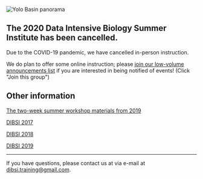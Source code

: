 ![Yolo Basin panorama](images/yolo-panorama.jpg "DIBSI 2020")

## The 2020 Data Intensive Biology Summer Institute has been cancelled.

Due to the COVID-19 pandemic, we have cancelled in-person instruction.

We do plan to offer some online instruction; please
[join our low-volume announcements list](https://dibsi-bioinfo.groups.io/g/announce)
if you are interested in being notified of events! (Click "Join this group")

## Other information

[The two-week summer workshop materials from 2019](https://angus.readthedocs.io/en/2019/)

[DIBSI 2017](2017/index.html)

[DIBSI 2018](2018/index.html)

[DIBSI 2019](2019/index.html)

----

If you have questions, please contact us at via e-mail at [dibsi.training@gmail.com](mailto:dibsi.training@gmail.com).
